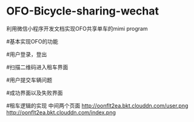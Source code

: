 # OFO-Bicycle-sharing-wechat
利用微信小程序开发文档实现OFO共享单车的mimi program  

#基本实现OFO的功能  

#用户登录，登出  

#扫描二维码进入租车界面

#用户提交车辆问题

#成功界面以及失败界面

#租车逻辑的实现
中间两个页面
http://oonflt2ea.bkt.clouddn.com/user.png
http://oonflt2ea.bkt.clouddn.com/index.png
